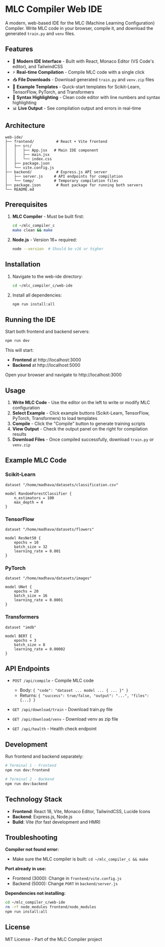 # MLC Compiler Web IDE

A modern, web-based IDE for the MLC (Machine Learning Configuration) Compiler. Write MLC code in your browser, compile it, and download the generated `train.py` and `venv` files.

## Features

- 🎨 **Modern IDE Interface** - Built with React, Monaco Editor (VS Code's editor), and TailwindCSS
- ⚡ **Real-time Compilation** - Compile MLC code with a single click
- 📥 **File Downloads** - Download generated `train.py` and `venv.zip` files
- 📝 **Example Templates** - Quick-start templates for Scikit-Learn, TensorFlow, PyTorch, and Transformers
- 🎯 **Syntax Highlighting** - Clean code editor with line numbers and syntax highlighting
- 📊 **Live Output** - See compilation output and errors in real-time

## Architecture

```
web-ide/
├── frontend/          # React + Vite frontend
│   ├── src/
│   │   ├── App.jsx   # Main IDE component
│   │   ├── main.jsx
│   │   └── index.css
│   ├── package.json
│   └── vite.config.js
├── backend/           # Express.js API server
│   ├── server.js     # API endpoints for compilation
│   └── temp/         # Temporary compilation files
├── package.json       # Root package for running both servers
└── README.md
```

## Prerequisites

1. **MLC Compiler** - Must be built first:
   ```bash
   cd ~/mlc_compiler_c
   make clean && make
   ```

2. **Node.js** - Version 16+ required:
   ```bash
   node --version  # Should be v16 or higher
   ```

## Installation

1. Navigate to the web-ide directory:
   ```bash
   cd ~/mlc_compiler_c/web-ide
   ```

2. Install all dependencies:
   ```bash
   npm run install:all
   ```

## Running the IDE

Start both frontend and backend servers:

```bash
npm run dev
```

This will start:
- **Frontend** at http://localhost:3000
- **Backend** at http://localhost:5000

Open your browser and navigate to http://localhost:3000

## Usage

1. **Write MLC Code** - Use the editor on the left to write or modify MLC configuration
2. **Select Example** - Click example buttons (Scikit-Learn, TensorFlow, PyTorch, Transformers) to load templates
3. **Compile** - Click the "Compile" button to generate training scripts
4. **View Output** - Check the output panel on the right for compilation results
5. **Download Files** - Once compiled successfully, download `train.py` or `venv.zip`

## Example MLC Code

### Scikit-Learn
```mlc
dataset "/home/madhava/datasets/classification.csv"

model RandomForestClassifier {
    n_estimators = 100
    max_depth = 4
}
```

### TensorFlow
```mlc
dataset "/home/madhava/datasets/flowers"

model ResNet50 {
    epochs = 10
    batch_size = 32
    learning_rate = 0.001
}
```

### PyTorch
```mlc
dataset "/home/madhava/datasets/images"

model UNet {
    epochs = 20
    batch_size = 16
    learning_rate = 0.0001
}
```

### Transformers
```mlc
dataset "imdb"

model BERT {
    epochs = 3
    batch_size = 8
    learning_rate = 0.00002
}
```

## API Endpoints

- `POST /api/compile` - Compile MLC code
  - Body: `{ "code": "dataset ... model ... { ... }" }`
  - Returns: `{ "success": true/false, "output": "...", "files": {...} }`

- `GET /api/download/train` - Download train.py file
- `GET /api/download/venv` - Download venv as zip file
- `GET /api/health` - Health check endpoint

## Development

Run frontend and backend separately:

```bash
# Terminal 1 - Frontend
npm run dev:frontend

# Terminal 2 - Backend
npm run dev:backend
```

## Technology Stack

- **Frontend**: React 18, Vite, Monaco Editor, TailwindCSS, Lucide Icons
- **Backend**: Express.js, Node.js
- **Build**: Vite (for fast development and HMR)

## Troubleshooting

**Compiler not found error:**
- Make sure the MLC compiler is built: `cd ~/mlc_compiler_c && make`

**Port already in use:**
- Frontend (3000): Change in `frontend/vite.config.js`
- Backend (5000): Change `PORT` in `backend/server.js`

**Dependencies not installing:**
```bash
cd ~/mlc_compiler_c/web-ide
rm -rf node_modules frontend/node_modules
npm run install:all
```

## License

MIT License - Part of the MLC Compiler project
